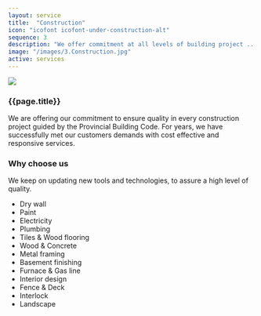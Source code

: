 ```yaml
---
layout: service
title:  "Construction"
icon: "icofont icofont-under-construction-alt"
sequence: 3
description: "We offer commitment at all levels of building project ..."
image: "/images/3.Construction.jpg"
active: services
---
```


<div class='col-xs-12'>    
    <img class='img-responsive service-image img-border' src='{{ page.image }}' />
</div>

<div class='col-lg-6 col-md-6 col-sm-12 col-xs-12'>
    <div class='form-group'>
        <h3 class='sub-title'>
            {{page.title}}
        </h3>
        <p>        
			We are offering our commitment to ensure quality in every construction project guided by the Provincial Building Code.
            For years, we have successfully met our customers demands with cost effective and responsive services.
        </p>
    </div>
</div>

<div class='col-lg-6 col-md-6 col-sm-12 col-xs-12 service-content'>
    <div class='form-group'>
        <h3 class='sub-title'>
            Why choose us
        </h3>
        <p>
            We keep on updating new tools and technologies, to assure a high level of quality.
        </p>
		<ul class='list-unstyled list-primary'>
            <li>
                <i class="fa fa-check" aria-hidden="true"></i> Dry wall
            </li>
            <li>
                <i class="fa fa-check" aria-hidden="true"></i> Paint
            </li>
            <li>
                <i class="fa fa-check" aria-hidden="true"></i> Electricity
            </li>
            <li>
                <i class="fa fa-check" aria-hidden="true"></i> Plumbing
            </li>
            <li>
                <i class="fa fa-check" aria-hidden="true"></i> Tiles & Wood flooring
            </li>
            <li>
                <i class="fa fa-check" aria-hidden="true"></i> Wood & Concrete
            </li>            
            <li>
                <i class="fa fa-check" aria-hidden="true"></i> Metal framing
            </li>
            <li>
                <i class="fa fa-check" aria-hidden="true"></i> Basement finishing
            </li>            
            <li>
                <i class="fa fa-check" aria-hidden="true"></i> Furnace & Gas line
            </li>            
            <li>
                <i class="fa fa-check" aria-hidden="true"></i> Interior design
            </li>
            <li>
                <i class="fa fa-check" aria-hidden="true"></i> Fence & Deck
            </li>
            <li>
                <i class="fa fa-check" aria-hidden="true"></i> Interlock
            </li>            
            <li>
                <i class="fa fa-check" aria-hidden="true"></i> Landscape
            </li>            
		</ul>
    </div>
</div>

<div class='clearfix'></div>